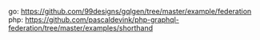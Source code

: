 

go: https://github.com/99designs/gqlgen/tree/master/example/federation
php: https://github.com/pascaldevink/php-graphql-federation/tree/master/examples/shorthand

